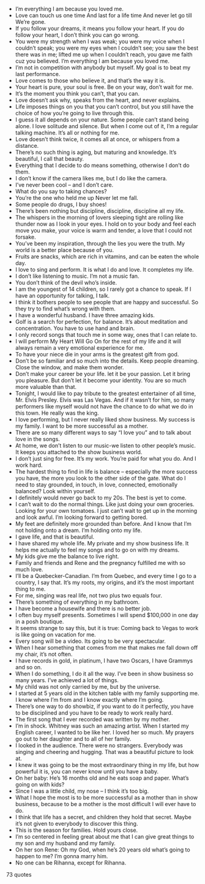  - I’m everything I am because you loved me.
 - Love can touch us one time And last for a life time And never let go till We’re gone.
 - If you follow your dreams, it means you follow your heart. If you do follow your heart, I don’t think you can go wrong.
 - You were my strength when I was weak; you were my voice when I couldn’t speak; you were my eyes when I couldn’t see; you saw the best there was in me; lifted me up when I couldn’t reach, you gave me faith cuz you believed. I’m everything I am because you loved me.
 - I’m not in competition with anybody but myself. My goal is to beat my last performance.
 - Love comes to those who believe it, and that’s the way it is.
 - Your heart is pure, your soul is free. Be on your way, don’t wait for me.
 - It’s the moment you think you can’t, that you can.
 - Love doesn’t ask why, speaks from the heart, and never explains.
 - Life imposes things on you that you can’t control, but you still have the choice of how you’re going to live through this.
 - I guess it all depends on your nature. Some people can’t stand being alone. I love solitude and silence. But when I come out of it, I’m a regular talking machine. It’s all or nothing for me.
 - Love doesn’t think twice, it comes all at once, or whispers from a distance.
 - There’s no such thing is aging, but maturing and knowledge. It’s beautiful, I call that beauty.
 - Everything that I decide to do means something, otherwise I don’t do them.
 - I don’t know if the camera likes me, but I do like the camera.
 - I’ve never been cool – and I don’t care.
 - What do you say to taking chances?
 - You’re the one who held me up Never let me fall.
 - Some people do drugs, I buy shoes!
 - There’s been nothing but discipline, discipline, discipline all my life.
 - The whispers in the morning of lovers sleeping tight are rolling like thunder now as I look in your eyes. I hold on to your body and feel each move you make, your voice is warm and tender, a love that I could not forsake.
 - You’ve been my inspiration, through the lies you were the truth. My world is a better place because of you.
 - Fruits are snacks, which are rich in vitamins, and can be eaten the whole day.
 - I love to sing and perform. It is what I do and love. It completes my life.
 - I don’t like listening to music. I’m not a music fan.
 - You don’t think of the devil who’s inside.
 - I am the youngest of 14 children, so I rarely got a chance to speak. If I have an opportunity for talking, I talk.
 - I think it bothers people to see people that are happy and successful. So they try to find what’s wrong with them.
 - I have a wonderful husband. I have three amazing kids.
 - Golf is a search for perfection, for balance. It’s about meditation and concentration. You have to use hand and brain.
 - I only record songs that touch me in some way, ones that I can relate to.
 - I will perform My Heart Will Go On for the rest of my life and it will always remain a very emotional experience for me.
 - To have your niece die in your arms is the greatest gift from god.
 - Don’t be so familiar and so much into the details. Keep people dreaming. Close the window, and make them wonder.
 - Don’t make your career be your life. let it be your passion. Let it bring you pleasure. But don’t let it become your identity. You are so much more valuable than that.
 - Tonight, I would like to pay tribute to the greatest entertainer of all time, Mr. Elvis Presley. Elvis was Las Vegas. And if it wasn’t for him, so many performers like myself would not have the chance to do what we do in this town. He really was the king.
 - I love performing, but I never really liked show business. My success is my family. I want to be more successful as a mother.
 - There are so many different ways to say “I love you” and to talk about love in the songs.
 - At home, we don’t listen to our music-we listen to other people’s music. It keeps you attached to the show business world.
 - I don’t just sing for free. It’s my work. You’re paid for what you do. And I work hard.
 - The hardest thing to find in life is balance – especially the more success you have, the more you look to the other side of the gate. What do I need to stay grounded, in touch, in love, connected, emotionally balanced? Look within yourself.
 - I definitely would never go back to my 20s. The best is yet to come.
 - I can’t wait to do the normal things. Like just doing your own groceries. Looking for your own tomatoes. I just can’t wait to get up in the morning and look awful. I’m looking forward to getting bored.
 - My feet are definitely more grounded than before. And I know that I’m not holding onto a dream. I’m holding onto my life.
 - I gave life, and that is beautiful.
 - I have shared my whole life. My private and my show business life. It helps me actually to feel my songs and to go on with my dreams.
 - My kids give me the balance to live right.
 - Family and friends and Rene and the pregnancy fulfilled me with so much love.
 - I’ll be a Quebecker-Canadian. I’m from Quebec, and every time I go to a country, I say that. It’s my roots, my origins, and it’s the most important thing to me.
 - For me, singing was real life, not two plus two equals four.
 - There’s something of everything in my bathroom.
 - I have become a housewife and there is no better job.
 - I often buy myself presents. Sometimes I will spend $100,000 in one day in a posh boutique.
 - It seems strange to say this, but it is true: Coming back to Vegas to work is like going on vacation for me.
 - Every song will be a video. Its going to be very spectacular.
 - When I hear something that comes from me that makes me fall down off my chair, it’s not often.
 - I have records in gold, in platinum, I have two Oscars, I have Grammys and so on.
 - When I do something, I do it all the way. I’ve been in show business so many years. I’ve achieved a lot of things.
 - My child was not only carried by me, but by the universe.
 - I started at 5 years old in the kitchen table with my family supporting me. I know where I’m from and I know exactly where I’m going.
 - There’s one way to do showbiz, if you want to do it perfectly, you have to be disciplined and you have to be ready to work really hard.
 - The first song that I ever recorded was written by my mother.
 - I’m in shock. Whitney was such an amazing artist. When I started my English career, I wanted to be like her. I loved her so much. My prayers go out to her daughter and to all of her family.
 - I looked in the audience. There were no strangers. Everybody was singing and cheering and hugging. That was a beautiful picture to look at.
 - I knew it was going to be the most extraordinary thing in my life, but how powerful it is, you can never know until you have a baby.
 - On her baby: He’s 16 months old and he eats soap and paper. What’s going on with kids?
 - Since I was a little child, my nose – I think it’s too big.
 - What I hope the most is to be more successful as a mother than in show business, because to be a mother is the most difficult I will ever have to do.
 - I think that life has a secret, and children they hold that secret. Maybe it’s not given to everybody to discover this thing.
 - This is the season for families. Hold yours close.
 - I’m so centered in feeling great about me that I can give great things to my son and my husband and my family.
 - On her son Rene: Oh my God, when he’s 20 years old what’s going to happen to me? I’m gonna marry him.
 - No one can be Rihanna, except for Rihanna.

73 quotes